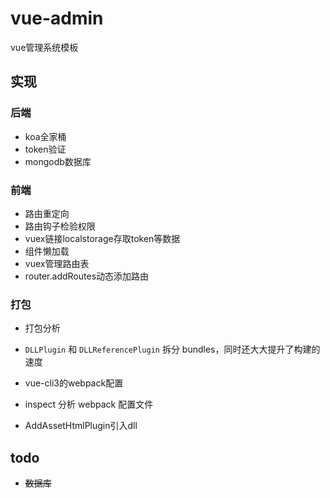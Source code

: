 # vue-admin

vue管理系统模板

## 实现



### 后端



* koa全家桶
* token验证
* mongodb数据库



###  前端





* 路由重定向
* 路由钩子检验权限
* vuex链接localstorage存取token等数据
* 组件懒加载
* vuex管理路由表
* router.addRoutes动态添加路由





### 打包



* 打包分析
* `DLLPlugin` 和 `DLLReferencePlugin` 拆分 bundles，同时还大大提升了构建的速度

* vue-cli3的webpack配置
* inspect 分析 webpack 配置文件
* AddAssetHtmlPlugin引入dll







## todo

* ~~数据库~~

  

